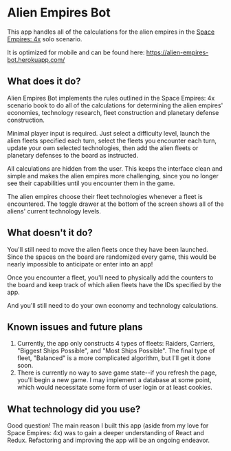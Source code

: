 <h1>Alien Empires Bot</h1>

<p>This app handles all of the calculations for the alien empires in the <a href="https://www.gmtgames.com/p-533-space-empires-3rd-printing.aspx">Space Empires: 4x</a> solo scenario.</p>

<p>It is optimized for mobile and can be found here: <a href="https://alien-empires-bot.herokuapp.com/">https://alien-empires-bot.herokuapp.com/</a>

<h2>What does it do?</h2>

<p>Alien Empires Bot implements the rules outlined in the Space Empires: 4x scenario book to do all of the calculations for determining the alien empires' economies, technology research, fleet construction and planetary defense construction.</p>

<p>Minimal player input is required. Just select a difficulty level, launch the alien fleets specified each turn, select the fleets you encounter each turn, update your own selected technologies, then add the alien fleets or planetary defenses to the board as instructed.</p>

<p>All calculations are hidden from the user. This keeps the interface clean and simple and makes the alien empires more challenging, since you no longer see their capabilities until you encounter them in the game.</p>

<p>The alien empires choose their fleet technologies whenever a fleet is encountered. The toggle drawer at the bottom of the screen shows all of the aliens' current technology levels.</p>

<h2>What doesn't it do?</h2>

<p>You'll still need to move the alien fleets once they have been launched. Since the spaces on the board are randomized every game, this would be nearly impossible to anticipate or enter into an app!</p>

<p>Once you encounter a fleet, you'll need to physically add the counters to the board and keep track of which alien fleets have the IDs specified by the app.</p>

<p>And you'll still need to do your own economy and technology calculations.</p>

<h2>Known issues and future plans</h2>

<ol>
  <li>Currently, the app only constructs 4 types of fleets: Raiders, Carriers, "Biggest Ships Possible", and "Most Ships Possible". The final type of fleet, "Balanced" is a more complicated algorithm, but I'll get it done soon.</li>
  <li>There is currently no way to save game state--if you refresh the page, you'll begin a new game. I may implement a database at some point, which would necessitate some form of user login or at least cookies.</li>
</ol>

<h2>What technology did you use?</h2>

<p>Good question! The main reason I built this app (aside from my love for Space Empires: 4x) was to gain a deeper understanding of React and Redux. Refactoring and improving the app will be an ongoing endeavor.</p>
